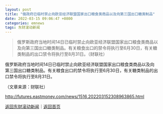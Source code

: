 ```yaml
---
layout: post
title: "俄政府已临时禁止向欧亚经济联盟国家出口粮食类商品以及向第三国出口糖类制品"
date: 2022-03-15 09:06:47 +0800
categories: emnews
tags: 东财滚动新闻
---
```

> 俄罗斯政府当地时间14日已临时禁止向欧亚经济联盟国家出口粮食类商品以及向第三国出口糖类制品。有关粮食出口的禁令将执行至6月30日，有关糖类制品的出口禁令将执行至8月31日。（财联社）

<p>俄罗斯政府当地时间14日已临时禁止向欧亚经济联盟国家出口粮食类商品以及向第三国出口糖类制品。有关粮食出口的禁令将执行至6月30日，有关糖类制品的出口禁令将执行至8月31日。</p><p class="em_media">（文章来源：财联社）</p>

<http://futures.eastmoney.com/news/1516,202203152308963865.html>

[返回东财滚动新闻](//finews.withounder.com/emnews/)｜[返回首页](//finews.withounder.com/)